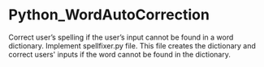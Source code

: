 # Python_WordAutoCorrection
Correct user’s spelling if the user’s input cannot be found in a word dictionary. 
Implement spellfixer.py file. This file creates the dictionary and correct users' inputs
if the word cannot be found in the dictionary.

